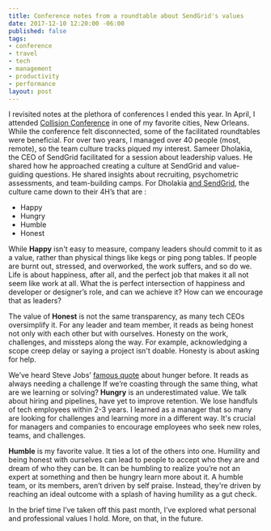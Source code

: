 ```yaml
---
title: Conference notes from a roundtable about SendGrid's values
date: 2017-12-10 12:20:00 -06:00
published: false
tags:
- conference
- travel
- tech
- management
- productivity
- performance
layout: post
---
```


I revisited notes at the plethora of conferences I ended this year. In April, I attended [Collision Conference](https://collisionconf.com/) in one of my favorite cities, New Orleans. While the conference felt disconnected, some of the facilitated roundtables were beneficial. For over two years, I managed over 40 people (most, remote), so the team culture tracks piqued my interest. Sameer Dholakia, the CEO of SendGrid facilitated for a session about leadership values. He shared how he approached creating a culture at SendGrid and value-guiding questions. He shared insights about recruiting, psychometric assessments, and team-building camps. For Dholakia [and SendGrid](https://sendgrid.com/about/), the culture came down to their 4H’s that are : 
* Happy
* Hungry
* Humble
* Honest

While **Happy** isn't easy to measure, company leaders should commit to it as a value, rather than physical things like kegs or ping pong tables. If people are burnt out, stressed, and overworked, the work suffers, and so do we. Life is about happiness, after all, and the perfect job that makes it all not seem like work at all. What the is perfect intersection of happiness and developer or designer’s role, and can we achieve it? How can we encourage that as leaders?

The value of **Honest** is not the same transparency, as many tech CEOs oversimplify it. For any leader and team member, it reads as being honest not only with each other but with ourselves. Honesty on the work, challenges, and missteps along the way. For example, acknowledging a scope creep delay or saying a project isn't doable. Honesty is about asking for help.

We’ve heard Steve Jobs’ [famous quote](https://www.washingtonpost.com/blogs/answer-sheet/post/steve-jobs-told-students-stay-hungry-stay-foolish/2011/10/05/gIQA1qVjOL_blog.html) about hunger before. It reads as always needing a challenge If we’re coasting through the same thing, what are we learning or solving? **Hungry** is an underestimated value. We talk about hiring and pipelines, have yet to improve retention. We lose handfuls of tech employees within 2-3 years. I learned as a manager that so many are looking for challenges and learning more in a different way. It's crucial for managers and companies to encourage employees who seek new roles, teams, and challenges.

**Humble** is my favorite value. It ties a lot of the others into one. Humility and being honest with ourselves can lead to people to accept who they are and dream of who they can be. It can be humbling to realize you’re not an expert at something and then be hungry learn more about it. A humble team, or its members, aren’t driven by self praise. Instead, they're driven by reaching an ideal outcome with a splash of having humility as a gut check. 

In the brief time I’ve taken off this past month, I’ve explored what personal and professional values I hold. More, on that, in the future.